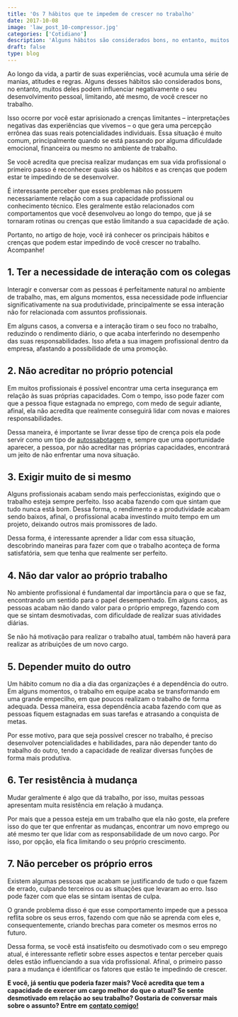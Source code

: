 ```yaml
---
title: 'Os 7 hábitos que te impedem de crescer no trabalho'
date: 2017-10-08
image: 'law_post_10-compressor.jpg'
categories: ['Cotidiano']
description: 'Alguns hábitos são considerados bons, no entanto, muitos deles podem influenciar negativamente o seu desenvolvimento, limitando você crescer no trabalho'
draft: false
type: blog
---
```


Ao longo da vida, a partir de suas experiências, você acumula uma série de manias, atitudes e regras. Alguns desses hábitos são considerados bons, no entanto, muitos deles podem influenciar negativamente o seu desenvolvimento pessoal, limitando, até mesmo, de você crescer no trabalho.

Isso ocorre por você estar aprisionado a crenças limitantes – interpretações negativas das experiências que vivemos – o que gera uma percepção errônea das suas reais potencialidades individuais. Essa situação é muito comum, principalmente quando se está passando por alguma dificuldade emocional, financeira ou mesmo no ambiente de trabalho.

Se você acredita que precisa realizar mudanças em sua vida profissional o primeiro passo é reconhecer quais são os hábitos e as crenças que podem estar te impedindo de se desenvolver.

É interessante perceber que esses problemas não possuem necessariamente relação com a sua capacidade profissional ou conhecimento técnico. Eles geralmente estão relacionados com comportamentos que você desenvolveu ao longo do tempo, que já se tornaram rotinas ou crenças que estão limitando a sua capacidade de ação.

Portanto, no artigo de hoje, você irá conhecer os principais hábitos e crenças que podem estar impedindo de você crescer no trabalho. Acompanhe!

## **1. Ter a necessidade de interação com os colegas**

Interagir e conversar com as pessoas é perfeitamente natural no ambiente de trabalho, mas, em alguns momentos, essa necessidade pode influenciar significativamente na sua produtividade, principalmente se essa interação não for relacionada com assuntos profissionais.

Em alguns casos, a conversa e a interação tiram o seu foco no trabalho, reduzindo o rendimento diário, o que acaba interferindo no desempenho das suas responsabilidades. Isso afeta a sua imagem profissional dentro da empresa, afastando a possibilidade de uma promoção.

## **2. Não acreditar no próprio potencial**

Em muitos profissionais é possível encontrar uma certa insegurança em relação às suas próprias capacidades. Com o tempo, isso pode fazer com que a pessoa fique estagnada no emprego, com medo de seguir adiante, afinal, ela não acredita que realmente conseguirá lidar com novas e maiores responsabilidades.

Dessa maneira, é importante se livrar desse tipo de crença pois ela pode servir como um tipo de [autossabotagem](/como-evitar-a-autossabotagem/) e, sempre que uma oportunidade aparecer, a pessoa, por não acreditar nas próprias capacidades, encontrará um jeito de não enfrentar uma nova situação.

## **3. Exigir muito de si mesmo**

Alguns profissionais acabam sendo mais perfeccionistas, exigindo que o trabalho esteja sempre perfeito. Isso acaba fazendo com que sintam que tudo nunca está bom. Dessa forma, o rendimento e a produtividade acabam sendo baixos, afinal, o profissional acaba investindo muito tempo em um projeto, deixando outros mais promissores de lado.

Dessa forma, é interessante aprender a lidar com essa situação, descobrindo maneiras para fazer com que o trabalho aconteça de forma satisfatória, sem que tenha que realmente ser perfeito.

## **4. Não dar valor ao próprio trabalho**

No ambiente profissional é fundamental dar importância para o que se faz, encontrando um sentido para o papel desempenhado. Em alguns casos, as pessoas acabam não dando valor para o próprio emprego, fazendo com que se sintam desmotivadas, com dificuldade de realizar suas atividades diárias.

Se não há motivação para realizar o trabalho atual, também não haverá para realizar as atribuições de um novo cargo.

## **5. Depender muito do outro**

Um hábito comum no dia a dia das organizações é a dependência do outro. Em alguns momentos, o trabalho em equipe acaba se transformando em uma grande empecilho, em que poucos realizam o trabalho de forma adequada. Dessa maneira, essa dependência acaba fazendo com que as pessoas fiquem estagnadas em suas tarefas e atrasando a conquista de metas.

Por esse motivo, para que seja possível crescer no trabalho, é preciso desenvolver potencialidades e habilidades, para não depender tanto do trabalho do outro, tendo a capacidade de realizar diversas funções de forma mais produtiva.

## **6. Ter resistência à mudança**

Mudar geralmente é algo que dá trabalho, por isso, muitas pessoas apresentam muita resistência em relação à mudança.

Por mais que a pessoa esteja em um trabalho que ela não goste, ela prefere isso do que ter que enfrentar as mudanças, encontrar um novo emprego ou até mesmo ter que lidar com as responsabilidade de um novo cargo. Por isso, por opção, ela fica limitando o seu próprio crescimento.

## **7. Não perceber os próprio erros**

Existem algumas pessoas que acabam se justificando de tudo o que fazem de errado, culpando terceiros ou as situações que levaram ao erro. Isso pode fazer com que elas se sintam isentas de culpa.

O grande problema disso é que esse comportamento impede que a pessoa reflita sobre os seus erros, fazendo com que não se aprenda com eles e, consequentemente, criando brechas para cometer os mesmos erros no futuro.

Dessa forma, se você está insatisfeito ou desmotivado com o seu emprego atual, é interessante refletir sobre esses aspectos e tentar perceber quais deles estão influenciando a sua vida profissional. Afinal, o primeiro passo para a mudança é identificar os fatores que estão te impedindo de crescer.

**E você, já sentiu que poderia fazer mais? Você acredita que tem a capacidade de exercer um cargo melhor do que o atual? Se sente desmotivado em relação ao seu trabalho? Gostaria de conversar mais sobre o assunto? Entre em** [**contato comigo!**](/contato/)
